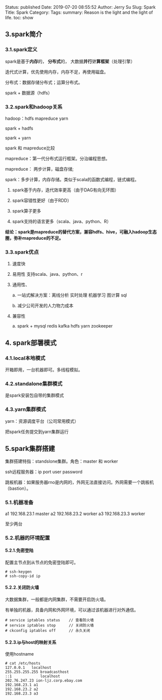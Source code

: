 Status: published
Date: 2019-07-20 08:55:52
Author: Jerry Su
Slug: Spark
Title: Spark
Category: 
Tags: 
summary: Reason is the light and the light of life.
toc: show


## 3.spark简介

### 3.1.spark定义

spark是基于**内存**的， **分布式**的， 大数据**并行计算框架**（处理引擎）

迭代式计算，优先使用内存，内存不足，再使用磁盘。

分布式：数据存储分布式；运算分布式。

spark + 数据源（hdfs）

### 3.2.spark和hadoop关系

hadoop：hdfs mapreduce yarn

spark + hadfs

spark + yarn

spark 和 mapreduce比较

mapreduce：第一代分布式运行框架。分治编程思想。

mapreduce： 两步计算，磁盘存储; 

spark：多步计算，内存存储。类似于scala的函数式编程，链式编程。

1. spark基于内存，迭代效率更高（由于DAG有向无环图）

2. spark容错性更好（由于RDD）

3. spark算子更多

4. spark支持的语言更多（scala、java、python、R）

**结论：spark是mapreduce的替代方案，兼容hdfs、hive，可融入hadoop生态圈，弥补mapreduce的不足。**

### 3.3.spark优点

1. 速度快

2. 易用性 支持scala、java、python、r

3. 通用性、

   a. 一站式解决方案：离线分析 实时处理 机器学习 图计算 sql
   
   b. 减少公司开发的人力物力成本
   
4. 兼容性

   a. spark + mysql redis kafka hdfs yarn zookeeper
   
## 4. spark部署模式


### 4.1.local本地模式

开箱即用，一台机器即可。多线程模拟。

### 4.2.standalone集群模式

是spark安装包自带的集群模式

### 4.3.yarn集群模式

yarn：资源调度平台（公司常用模式）

把spark任务提交到yarn集群运行

## 5.spark集群搭建

集群搭建特指：standslone集群。角色：master 和 worker

ssh远程服务器：ip port user password

跳板机器：如果服务器rno是内网的，外网无法直接访问。外网需要一个跳板机（bastion）。

### 5.1.机器准备

a1 192.168.23.1 master
a2 192.168.23.2 worker
a3 192.168.23.3 worker

至少两台

### 5.2.机器的环境配置

#### 5.2.1.免密登陆

配置主节点到从节点的免密登陆即可。
```
# ssh-keygen
# ssh-copy-id ip
```

#### 5.2.2.关闭防火墙

大数据集群，一般都是内网集群，不需要开启防火墙。

有单独的机器，具备内网和外网环境，可以通过该机器进行对外通信。

```
# service iptables status    // 查看防火墙
# service iptables stop      // 关闭防火墙
# ckconfig iptables off      // 永久关闭
```

#### 5.2.3.ip与host的映射关系

使用hostname
```
# cat /etc/hosts
127.0.0.1	localhost
255.255.255.255	broadcasthost
::1             localhost
202.76.247.23 ion-ljz.corp.ebay.com
192.168.23.1 a1
192.168.23.2 a2
192.168.23.3 a3
```




